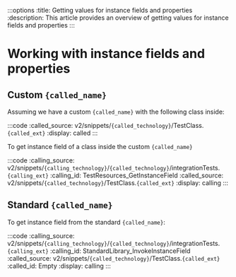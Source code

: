 :::options
:title: Getting values for instance fields and properties
:description: This article provides an overview of getting values for instance fields and properties
:::

# Working with instance fields and properties

## Custom `{called_name}`

Assuming we have a custom `{called_name}` with the following class inside:

:::code 
:called_source: v2/snippets/`{called_technology}`/TestClass.`{called_ext}`
:display: called
:::

To get instance field of a class inside the custom `{called_name}`

:::code 
:calling_source: v2/snippets/`{calling_technology}`/`{called_technology}`/integrationTests.`{calling_ext}`
:calling_id: TestResources_GetInstanceField
:called_source: v2/snippets/`{called_technology}`/TestClass.`{called_ext}`
:display: calling
:::


## Standard `{called_name}`

To get instance field from the standard `{called_name}`:

:::code 
:calling_source: v2/snippets/`{calling_technology}`/`{called_technology}`/integrationTests.`{calling_ext}`
:calling_id: StandardLibrary_InvokeInstanceField
:called_source: v2/snippets/`{called_technology}`/TestClass.`{called_ext}`
:called_id: Empty
:display: calling
:::

